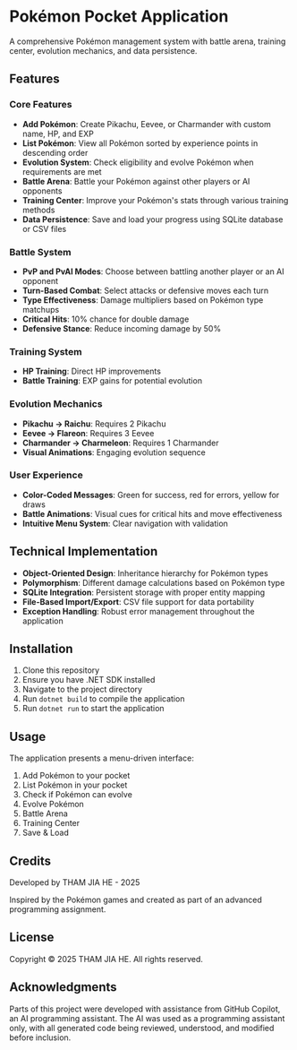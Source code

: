 # Pokémon Pocket Application

A comprehensive Pokémon management system with battle arena, training center, evolution mechanics, and data persistence.

## Features

### Core Features
- **Add Pokémon**: Create Pikachu, Eevee, or Charmander with custom name, HP, and EXP
- **List Pokémon**: View all Pokémon sorted by experience points in descending order
- **Evolution System**: Check eligibility and evolve Pokémon when requirements are met
- **Battle Arena**: Battle your Pokémon against other players or AI opponents
- **Training Center**: Improve your Pokémon's stats through various training methods
- **Data Persistence**: Save and load your progress using SQLite database or CSV files

### Battle System
- **PvP and PvAI Modes**: Choose between battling another player or an AI opponent
- **Turn-Based Combat**: Select attacks or defensive moves each turn
- **Type Effectiveness**: Damage multipliers based on Pokémon type matchups
- **Critical Hits**: 10% chance for double damage
- **Defensive Stance**: Reduce incoming damage by 50%

### Training System
- **HP Training**: Direct HP improvements
- **Battle Training**: EXP gains for potential evolution

### Evolution Mechanics
- **Pikachu → Raichu**: Requires 2 Pikachu
- **Eevee → Flareon**: Requires 3 Eevee
- **Charmander → Charmeleon**: Requires 1 Charmander
- **Visual Animations**: Engaging evolution sequence

### User Experience
- **Color-Coded Messages**: Green for success, red for errors, yellow for draws
- **Battle Animations**: Visual cues for critical hits and move effectiveness
- **Intuitive Menu System**: Clear navigation with validation

## Technical Implementation

- **Object-Oriented Design**: Inheritance hierarchy for Pokémon types
- **Polymorphism**: Different damage calculations based on Pokémon type
- **SQLite Integration**: Persistent storage with proper entity mapping
- **File-Based Import/Export**: CSV file support for data portability
- **Exception Handling**: Robust error management throughout the application

## Installation

1. Clone this repository
2. Ensure you have .NET SDK installed
3. Navigate to the project directory
4. Run `dotnet build` to compile the application
5. Run `dotnet run` to start the application

## Usage

The application presents a menu-driven interface:
1. Add Pokémon to your pocket
2. List Pokémon in your pocket
3. Check if Pokémon can evolve
4. Evolve Pokémon
5. Battle Arena
6. Training Center
7. Save & Load

## Credits

Developed by THAM JIA HE - 2025

Inspired by the Pokémon games and created as part of an advanced programming assignment.

## License

Copyright © 2025 THAM JIA HE. All rights reserved.

## Acknowledgments

Parts of this project were developed with assistance from GitHub Copilot, an AI programming assistant. The AI was used as a programming assistant only, with all generated code being reviewed, understood, and modified before inclusion.
